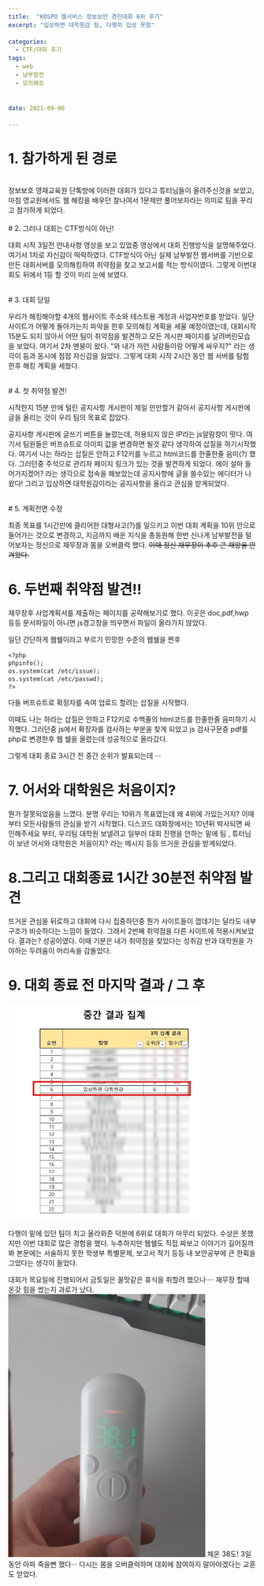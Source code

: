 ```yaml
---
title:  "KOSPO 웹서비스 정보보안 경진대회 6위 후기"
excerpt: "입상하면 대학원감 팀, 다행히 입상 못함"

categories:
  - CTF/대회 후기
tags:
  - web
  - 남부발전
  - 모의해킹
  
  
date: 2021-09-06 

---
```


# 1. 참가하게 된 경로
<br>
정보보호 영재교육원 단톡방에 이러한 대회가 있다고 튜터님들이 올려주신것을 보았고, 마침 영교원에서도 웹 해킹을 배우던 찰나여서 1문제만 풀어보자라는 의미로 팀을 꾸리고 참가하게 되었다.<br>



<br>
# 2. 그러나 대회는 CTF방식이 아닌! 
<br>

대회 시작 3일전 안내사항 영상을 보고 있었중 영상에서 대회 진행방식을 설명해주었다. 여기서 1차로 자신감이 떡락하였다. CTF방식이 아닌 실제 남부발전 웹서버를 기반으로 만든 대회서버를 모의해킹하여 취약점을 찾고 보고서를 적는 방식이였다. 그렇게 이번대회도 뒤에서 1등 할 것이 미리 눈에 보였다.

<br>
# 3. 대회 당일
<br>

우리가 해킹해야할 4개의 웹사이트 주소와 테스트용 계정과 사업자번호를 받았다.
일단 사이트가 어떻게 돌아가는지 파악을 한후 모의해킹 계획을 세울 예정이였는데, 
대회시작 15분도 되지 않아서 어떤 팀이 취약점을 발견하고 모든 게시판 페이지를 날려버린모습을 보았다.
여기서 2차 멘붕이 왔다. "와 내가 저런 사람들이랑 어떻게 싸우지?" 라는 생각이 듬과 동시에 점점 자신감을 잃었다.
그렇게 대회 시작 2시간 동안 웹 서버를 탐험 한후 해킹 계획을 세웠다.

 

<br>
# 4. 첫 취약점 발견!
<br>

시작한지 15분 만에 털린 공지사항 게시판이 제일 만만할거 같아서 공지사항 게시판에 글을 올리는 것이 우리 팀의 목표로 잡았다.

공지사항 게시판에 글쓰기 버튼을 눌렀는데, 허용되지 않은 IP라는 js알람창이 떳다. 여기서 팀원들은 버프슈트로 아이피 값을 변경하면 될것 같다 생각하여 삽질을 하기시작했다.
여기서 나는 하라는 삽질은 안하고 F12키를 누르고 html코드를 한줄한줄 음미(?) 했다. 그러던중 주석으로 관리자 페이지 링크가 있는 것을 발견하게 되었다.
에이 설마 들어가지겠어? 라는 생각으로 접속을 해보았는데 공지사항에 글을 쓸수있는 에디터가 나왔다! 그리고 입상하면 대학원감이라는 공지사항을 올리고 관심을 받게되었다. 

<br>
# 5. 계획전면 수정

최종 목표를 1시간만에 클리어한 대형사고(?)를 일으키고 이번 대회 계획을 10위 안으로 들어가는 것으로 변경하고,
지금까지 배운 지식을 총동원해 한번 신나게 남부발전을 털어보자는 정신으로 재무장과 몸을 오버클럭 했다. <del>이때 정신 재무장이 추후 큰 재앙을 안겨왔다.</del>

# 6. 두번째 취약점 발견!!

재무장후 사업계획서를 제출하는 페이지를 공략해보기로 했다. 
이곳은 doc,pdf,hwp 등등 문서파일이 아니면 js경고창을 띄우면서 파일이 올라가지 않았다.

일단 간단하게 웹쉘이라고 부르기 민망한 수준의 웹쉘을 짠후

```
<?php
phpinfo();
os.system(cat /etc/issue);
os.system(cat /etc/passwd);
?>

```

다들 버프슈트로 확장자를 속여 업로드 할려는 삽질을 시작했다.

이때도 나는 하라는 삽질은 안하고 F12키로 수백줄의 html코드를 한줄한줄 음미하기 시작했다.
그러던중 js에서 확장자를 검사하는 부분을 찾게 되었고 js 검사구문중 pdf를 php로 변경한후 웹 쉘을 올렸는데 성공적으로 올라갔다. 

그렇게 대회 종료 3시간 전 중간 순위가 발표되는데 ···

# 7. 어서와 대학원은 처음이지?

뭔가 잘못되었음을 느꼈다. 
분명 우리는 10위가 목표였는데 왜 4위에 가있는거지? 이때 부터 모든사람들의 관심을 받기 시작했다.
디스코드 대화창에서는 10년뒤 박사되면 싸인해주세요 부터, 우리팀 대학원 보낼려고 일부러 대회 진행을 안하는 밑에 팀 , 튜터님이 보낸 어서와 대학원은 처음이지? 라는 메시지 등등 뜨거운 관심을 받게되었다.

# 8.그리고 대회종료 1시간 30분전 취약점 발견

뜨거운 관심을 뒤로하고 대회에 다시 집중하던중 뭔가 사이트들이 껍데기는 달라도 내부 구조가 비슷하다는 느낌이 들었다. 
그래서 2번째 취약점을 다른 사이트에 적용시켜보았다.
결과는? 성공이였다. 이때 기분은 내가 취약점을 찾았다는 성취감 반과 대학원을 가야하는 두려움이 머리속을 감돌았다.

# 9. 대회 종료 전 마지막 결과 / 그 후

<img src="/assets/images/20210906-1/1.jpg" width="400">

다행이 밑에 있던 팀이 치고 올라와준 덕분에 6위로 대회가 마무리 되었다.
수상은 못했지만 이번 대회로 많은 경험을 했다. 
누추하지만 웹쉘도 직접 짜보고 이야기가 길어질까봐 본문에는 서술하지 못한 학생부 특별문제, 보고서 적기 등등 내 보안공부에 큰 한휙을 그었다는 생각이 들었다.

대회가 목요일에 진행되어서 금토일은 꿀맛같은 휴식을 취할려 했으나····
재무장 할때 온갖 힘을 썼는지 과로가 났다. 
<img src="/assets/images/20210906-1/2.jpg" width="400">
체온 38도!
 3일동안 아파 죽을뻔 했다··· 다시는 몸을 오버클럭하며 대회에 참여하지 말아야겠다는 교훈도 얻었다.







 

